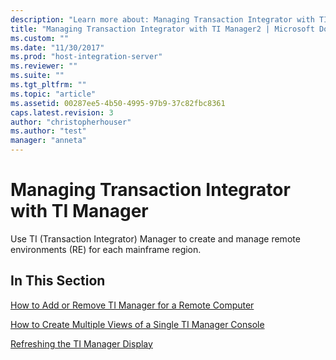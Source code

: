 ```yaml
---
description: "Learn more about: Managing Transaction Integrator with TI Manager"
title: "Managing Transaction Integrator with TI Manager2 | Microsoft Docs"
ms.custom: ""
ms.date: "11/30/2017"
ms.prod: "host-integration-server"
ms.reviewer: ""
ms.suite: ""
ms.tgt_pltfrm: ""
ms.topic: "article"
ms.assetid: 00287ee5-4b50-4995-97b9-37c82fbc8361
caps.latest.revision: 3
author: "christopherhouser"
ms.author: "test"
manager: "anneta"
---
```

# Managing Transaction Integrator with TI Manager
Use TI (Transaction Integrator) Manager to create and manage remote environments (RE) for each mainframe region.  
  
## In This Section  
 [How to Add or Remove TI Manager for a Remote Computer](../core/how-to-add-or-remove-ti-manager-for-a-remote-computer2.md)  
  
 [How to Create Multiple Views of a Single TI Manager Console](../core/how-to-create-multiple-views-of-a-single-ti-manager-console2.md)  
  
 [Refreshing the TI Manager Display](../core/refreshing-the-ti-manager-display1.md)
